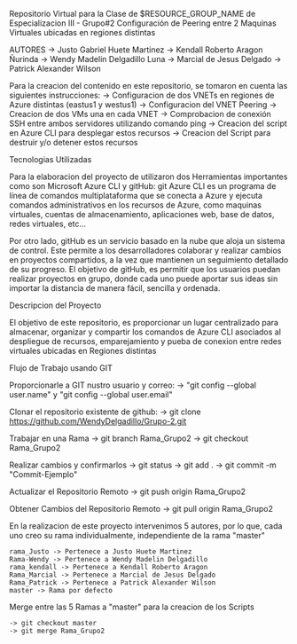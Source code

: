 Repositorio Virtual para la Clase de $RESOURCE_GROUP_NAME de Especializacion III - Grupo#2
Configuración de Peering entre 2 Maquinas Virtuales ubicadas en regiones distintas

AUTORES
    -> Justo Gabriel Huete Martinez
    -> Kendall Roberto Aragon Ñurinda
    -> Wendy Madelin Delgadillo Luna
    -> Marcial de Jesus Delgado
    -> Patrick Alexander Wilson

Para la creacion del contenido en este repositorio, se tomaron en cuenta las siguientes instrucciones:
    -> Configuracion de dos VNETs en regiones de Azure distintas (eastus1  y westus1)
    -> Configuracion del VNET Peering
    -> Creacion de dos VMs una en cada VNET
    -> Comprobacion de conexión SSH entre ambos servidores utilizando comando ping
    -> Creacion del script en Azure CLI para desplegar estos recursos
    -> Creacion del Script para destruir y/o detener estos recursos

Tecnologias Utilizadas

Para la elaboracion del proyecto de utilizaron dos Herramientas importantes como son Microsoft Azure CLI y gitHub:
git 
Azure CLI es un programa de línea de comandos multiplataforma que se conecta a Azure y ejecuta comandos administrativos en los recursos de Azure, como maquinas virtuales, cuentas de almacenamiento, aplicaciones web, base de datos, redes virtuales, etc...

Por otro lado, gitHub es un servicio basado en la nube que aloja un sistema de control. Este permite a los desarrolladores colaborar y realizar cambios en proyectos compartidos, a la vez que mantienen un seguimiento detallado de su progreso. El objetivo de gitHub, es permitir que los usuarios puedan realizar proyectos en grupo, donde cada uno puede aportar sus ideas sin importar la distancia de manera fácil, sencilla y ordenada.

Descripcion del Proyecto

El objetivo de este repositorio, es proporcionar un lugar centralizado para almacenar, organizar y compartir los comandos de Azure CLI asociados al despliegue de recursos, emparejamiento y pueba de conexion entre redes virtuales ubicadas en Regiones distintas

Flujo de Trabajo usando GIT

Proporcionarle a GIT nustro usuario y correo:
    -> "git config --global user.name" y "git config --global user.email"

Clonar el repositorio existente de github:
    -> git clone https://github.com/WendyDelgadillo/Grupo-2.git

Trabajar en una Rama
    -> git branch Rama_Grupo2
    -> git checkout Rama_Grupo2

Realizar cambios y confirmarlos
    -> git status
    -> git add .
    -> git commit -m "Commit-Ejemplo"

Actualizar el Repositorio Remoto
    -> git push origin Rama_Grupo2

Obtener Cambios del Repositorio Remoto
    -> git pull origin Rama_Grupo2

En la realizacion de este proyecto intervenimos 5 autores, por lo que, cada uno creo su rama individualmente, independiente de la rama "master"

    rama_Justo -> Pertenece a Justo Huete Martinez
    Rama-Wendy -> Pertenece a Wendy Madelin Delgadillo
    rama_kendall -> Pertenece a Kendall Roberto Aragon
    Rama_Marcial -> Pertenece a Marcial de Jesus Delgado
    Rama_Patrick -> Pertenece a Patrick Alexander Wilson
    master -> Rama por defecto

Merge entre las 5 Ramas a "master" para la creacion de los Scripts

    -> git checkout master 
    -> git merge Rama_Grupo2